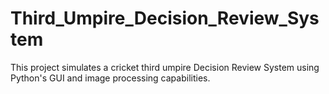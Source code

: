 # Third_Umpire_Decision_Review_System
This project simulates a cricket third umpire Decision Review System using Python's GUI and image processing capabilities.

